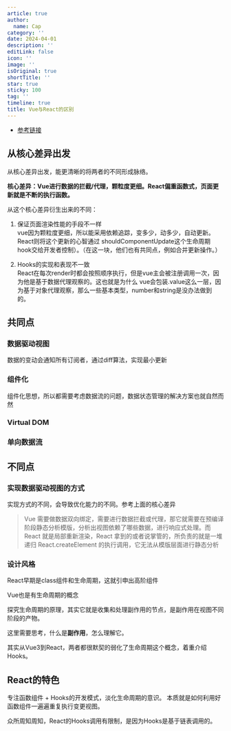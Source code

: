 ```yaml
---
article: true
author:
  name: Cap
category: ''
date: 2024-04-01
description: ''
editLink: false
icon: ''
image: ''
isOriginal: true
shortTitle: ''
star: true
sticky: 100
tag: ''
timeline: true
title: Vue与React的区别
---
```





- [参考链接](https://mp.weixin.qq.com/s/6QTdeM2l1htofCnKLZS6yw)

## 从核心差异出发

从核心差异出发，能更清晰的将两者的不同形成脉络。

**核心差异：Vue进行数据的拦截/代理，颗粒度更细。React偏重函数式，页面更新就是不断的执行函数。**

从这个核心差异衍生出来的不同：

1. 保证页面渲染性能的手段不一样  
  vue因为颗粒度更细，所以能采用依赖追踪，变多少，动多少，自动更新。React则将这个更新的心智通过
  shouldComponentUpdate这个生命周期hook交给开发者控制）。（在这一块，他们也有共同点，例如合并更新操作。）

2. Hooks的实现和表现不一致  
  React在每次render时都会按照顺序执行，但是vue主会被注册调用一次，因为他是基于数据代理观察的。这也就是为什么
  vue会包装.value这么一层，因为基于对象代理观察，那么一些基本类型，number和string是没办法做到的。

## 共同点

### 数据驱动视图

数据的变动会通知所有订阅者，通过diff算法，实现最小更新

### 组件化

组件化思想，所以都需要考虑数据流的问题，数据状态管理的解决方案也就自然而然

### Virtual DOM

### 单向数据流

## 不同点

### 实现数据驱动视图的方式

实现方式的不同，会导致优化能力的不同。参考上面的核心差异

> Vue 需要做数据双向绑定，需要进行数据拦截或代理，那它就需要在预编译阶段静态分析模版，分析出视图依赖了哪些数据，进行响应式处理。而 React 就是局部重新渲染，React 拿到的或者说掌管的，所负责的就是一堆递归 React.createElement 的执行调用，它无法从模版层面进行静态分析

### 设计风格

React早期是class组件和生命周期，这就引申出高阶组件

Vue也是有生命周期的概念

探究生命周期的原理，其实它就是收集和处理副作用的节点，是副作用在视图不同阶段的产物。

这里需要思考，什么是**副作用**，怎么理解它。

其实从Vue3到React，两者都很默契的弱化了生命周期这个概念，着重介绍Hooks。

## React的特色

专注函数组件 + Hooks的开发模式，淡化生命周期的意识。
本质就是如何利用好函数组件一遍遍重复执行变更视图。

众所周知周知，React的Hooks调用有限制，是因为Hooks是基于链表调用的。

